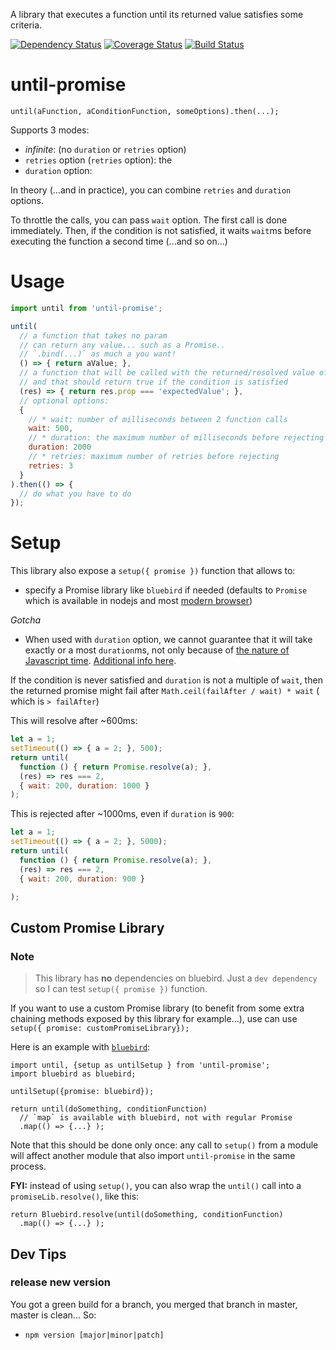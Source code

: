 A library that executes a function until its returned value satisfies some criteria.

[![Dependency Status](https://david-dm.org/saadtazi/until-promise.svg)](https://david-dm.org/saadtazi/until-promise) [![Coverage Status](https://coveralls.io/repos/github/saadtazi/until-promise/badge.svg?branch=master)](https://coveralls.io/github/saadtazi/until-promise?branch=master) [![Build Status](https://travis-ci.org/saadtazi/until-promise.svg)](https://travis-ci.org/saadtazi/until-promise)

# until-promise

```
until(aFunction, aConditionFunction, someOptions).then(...);
```

Supports 3 modes:
* *infinite*: (no `duration` or `retries` option)
* `retries` option (`retries` option): the
* `duration` option:

In theory (...and in practice), you can combine `retries` and `duration` options.

To throttle the calls, you can pass `wait` option. The first call is done immediately. Then, if the condition is not satisfied, it waits `wait`ms before executing the function a second time (...and so on...)

# Usage

```js
import until from 'until-promise';

until(
  // a function that takes no param
  // can return any value... such as a Promise..
  // `.bind(...)` as much a you want!
  () => { return aValue; },
  // a function that will be called with the returned/resolved value of the first function
  // and that should return true if the condition is satisfied
  (res) => { return res.prop === 'expectedValue'; },
  // optional options:
  {
    // * wait: number of milliseconds between 2 function calls
    wait: 500,
    // * duration: the maximum number of milliseconds before rejecting
    duration: 2000
    // * retries: maximum number of retries before rejecting
    retries: 3
  }
).then(() => {
  // do what you have to do
});
```

# Setup

This library also expose a `setup({ promise })` function that allows to:
* specify a Promise library like `bluebird` if needed (defaults to `Promise` which is available in nodejs and most [modern browser](http://caniuse.com/#search=promise))

*Gotcha*
* When used with `duration` option, we cannot guarantee that it will take exactly or a most `duration`ms, not only because of [the nature of Javascript time](http://ejohn.org/blog/accuracy-of-javascript-time/). [Additional info here](https://developer.mozilla.org/en-US/docs/Web/API/WindowTimers/setTimeout#Notes).

If the condition is never satisfied and `duration` is not a multiple of `wait`,
then the returned promise might fail after `Math.ceil(failAfter / wait) * wait` ( which is `> failAfter`)


This will resolve after ~600ms:
```js
let a = 1;
setTimeout(() => { a = 2; }, 500);
return until(
  function () { return Promise.resolve(a); },
  (res) => res === 2,
  { wait: 200, duration: 1000 }
);
```

This is rejected after ~1000ms, even if `duration` is `900`:
```js
let a = 1;
setTimeout(() => { a = 2; }, 5000);
return until(
  function () { return Promise.resolve(a); },
  (res) => res === 2,
  { wait: 200, duration: 900 }

);
```

## Custom Promise Library

### Note

> This library has **no** dependencies on bluebird. Just a `dev dependency` so I can test `setup({ promise })` function.

If you want to use a custom Promise library (to benefit
from some extra chaining methods exposed by this library for example...),
use can use `setup({ promise: customPromiseLibrary});`

Here is an example with [`bluebird`](http://bluebirdjs.com/docs/getting-started.html):

```
import until, {setup as untilSetup } from 'until-promise';
import bluebird as bluebird;

untilSetup({promise: bluebird});

return until(doSomething, conditionFunction)
  // `map` is available with bluebird, not with regular Promise
  .map(() => {...} );
```

Note that this should be done only once: any call to `setup()` from a module will affect another module that also import `until-promise` in the same process.

**FYI:** instead of using `setup()`, you can also wrap the `until()` call into a `promiseLib.resolve()`, like this:

```
return Bluebird.resolve(until(doSomething, conditionFunction)
  .map(() => {...} );
```

## Dev Tips

### release new version

You got a green build for a branch, you merged that branch in master, master is clean... So:
* `npm version [major|minor|patch]`
